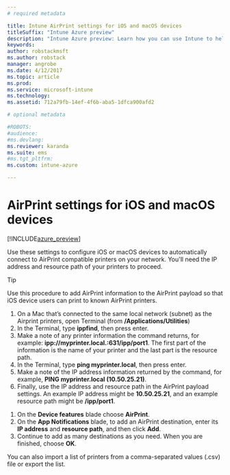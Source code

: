 ```yaml
---
# required metadata

title: Intune AirPrint settings for iOS and macOS devices
titleSuffix: "Intune Azure preview"
description: "Intune Azure preview: Learn how you can use Intune to help automatically connect iOS and macOS devices to AirPrint compatible printers."
keywords:
author: robstackmsft
ms.author: robstack
manager: angrobe
ms.date: 4/12/2017
ms.topic: article
ms.prod:
ms.service: microsoft-intune
ms.technology:
ms.assetid: 712a79fb-14ef-4f6b-aba5-1dfca900afd2

# optional metadata

#ROBOTS:
#audience:
#ms.devlang:
ms.reviewer: karanda
ms.suite: ems
#ms.tgt_pltfrm:
ms.custom: intune-azure

---
```


# AirPrint settings for iOS and macOS devices

[!INCLUDE[azure_preview](../includes/azure_preview.md)]

Use these settings to configure iOS or macOS devices to automatically connect to AirPrint compatible printers on your network. You'll need the IP address and resource path of your printers to proceed.

> [!TIP]
> Use this procedure to add AirPrint information to the AirPrint payload so that iOS device users can print to known AirPrint printers.
>1.	On a Mac that’s connected to the same local network (subnet) as the Airprint printers, open Terminal (from **/Applications/Utilities**)
>2.	In the Terminal, type **ippfind**, then press enter.
>3.	Make a note of any printer information the command returns, for example: **ipp://myprinter.local.:631/ipp/port1**.
The first part of the information is the name of your printer and the last part is the resource path.
>4.	In the Terminal, type **ping myprinter.local**, then press enter.
>5.	Make a note of the IP address information returned by the command, for example, **PING myprinter.local (10.50.25.21)**.
>6.	Finally, use the IP address and resource path in the AirPrint payload settings. An example IP address might be **10.50.25.21**, and an example resource path might be **/ipp/port1**.

1. On the **Device features** blade choose **AirPrint**.
2. On the **App Notifications** blade, to add an AirPrint destination, enter its **IP address** and **resource path**, and then click **Add**.
3. Continue to add as many destinations as you need. When you are finished, choose **OK**.

You can also import a list of printers from a comma-separated values (.csv) file or export the list.
